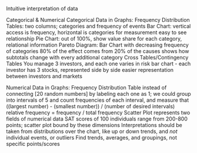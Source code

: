 Intuitive interpretation of data

Categorical & Numerical
Categorical Data in Graphs:
	Frequency Distribution Tables:
		two columns; categories and frequency of events
	Bar Chart:
		vertical access is frequency, horizontal is categories for measurement
		easy to see relationship
	Pie Chart:
		out of 100%, show value share for each category, relational information
	Pareto Diagram:
		Bar Chart with decreasing frequency of categories
		80% of the effect comes from 20% of the causes
			shows how subtotals change with every additional category
	Cross Tables/Contingency Tables
		You manage 3 investors, and each one varies in risk
			bar chart - each investor has 3 stocks, represented side by side
				easier representation between investors and markets

Numerical Data in Graphs:
	Frequency Distribution Table
		instead of connecting [20 random numbers] by labeling each one as 1;
		we could group into intervals of 5 and count frequencies of each interval, and measure that
			((largest number) - (smallest number)) / (number of desired intervals)
		relative frequency = frequency / total frequency
	Scatter Plot
		represents two fields of numerical data
			SAT scores of 100 individuals
				range from 200-800 points; scatter plot bound by these dimensions
			Interpretations should be taken from distributions over the chart, like up or down trends, and *not* individual events, or outliers
			Find trends, averages, and groupings, not specific points/scores
